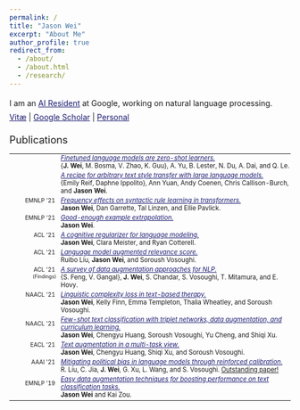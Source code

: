 ```yaml
---
permalink: /
title: "Jason Wei"
excerpt: "About Me"
author_profile: true
redirect_from: 
  - /about/
  - /about.html
  - /research/
---
```


<html>
<style>
table, th, td {
  border:0px solid black;
  padding:0;
  border-collapse:collapse;
  font-size: 0.9em;
}
</style>
  
<body>
  
<p style="margin-bottom: 1.2em; line-height: 1.8">
I am an <a href="https://research.google/careers/ai-residency/" style="color:#191970" target="_blank">AI Resident</a> at Google, working on natural language processing.<br>
<a href="https://jasonwei20.github.io/files/current-jason-wei-cv.pdf" style="color:#191970" target="_blank">Vitæ</a> 
| <a href="https://scholar.google.com/citations?user=wA5TK_0AAAAJ&hl=en" style="color:#191970" target="_blank">Google Scholar</a> 
| <a href="https://jasonwei20.github.io/personal/" style="color:#191970" target="_blank">Personal</a>
</p>

<span style="font-size:1.3em">Publications</span>
<table style="width:100%">
  <tr>
    <td style="width:82px; text-align:right; padding-right:10px; font-size:0.8em"> </td>
    <td><a href="https://arxiv.org/pdf/2109.01652" style="color:#191970" target="_blank"><i>Finetuned language models are zero-shot learners.</i></a></td>
  </tr>
  <tr>
    <td></td>
    <td style="padding-bottom:3px">{<b>J. Wei</b>, M. Bosma, V. Zhao, K. Guu}, A. Yu, B. Lester, N. Du, A. Dai, and Q. Le.</td>
  </tr>

  <tr>
    <td style="width:82px; text-align:right; padding-right:10px; font-size:0.8em"> </td>
    <td><a href="https://arxiv.org/pdf/2109.03910" style="color:#191970" target="_blank"><i>A recipe for arbitrary text style transfer with large language models.</i></a></td>
  </tr>
  <tr>
    <td></td>
    <td style="padding-bottom:3px">{Emily Reif, Daphne Ippolito}, Ann Yuan, Andy Coenen, Chris Callison-Burch, and <b>Jason Wei</b>.</td>
  </tr>

  <tr>
    <td style="width:82px; text-align:right; padding-right:10px; font-size:0.8em">EMNLP '21</td>
    <td><a href="https://arxiv.org/pdf/2109.07020" style="color:#191970" target="_blank"><i>Frequency effects on syntactic rule learning in transformers.</i></a></td>
  </tr>
  <tr>
    <td></td>
    <td style="padding-bottom:3px"><b>Jason Wei</b>, Dan Garrette, Tal Linzen, and Ellie Pavlick.</td>
  </tr>
  
  <tr>
    <td style="width:82px; text-align:right; padding-right:10px; font-size:0.8em">EMNLP '21</td>
    <td><a href="https://arxiv.org/pdf/2109.05602" style="color:#191970" target="_blank"><i>Good-enough example extrapolation.</i></a></td>
  </tr>
  <tr>
    <td></td>
    <td style="padding-bottom:3px"><b>Jason Wei</b>.</td>
  </tr>
  
  <tr>
    <td style="width:82px; text-align:right; padding-right:10px; font-size:0.8em">ACL '21</td>
    <td><a href="https://aclanthology.org/2021.acl-long.404/" style="color:#191970" target="_blank"><i>A cognitive regularizer for language modeling.</i></a></td>
  </tr>
  <tr>
    <td></td>
    <td style="padding-bottom:3px"><b>Jason Wei</b>, Clara Meister, and Ryan Cotterell.</td>
  </tr>
  
  <tr>
    <td style="width:82px; text-align:right; padding-right:10px; font-size:0.8em">ACL '21</td>
    <td><a href="https://aclanthology.org/2021.acl-long.521/" style="color:#191970" target="_blank"><i>Language model augmented relevance score.</i></a></td>
  </tr>
  <tr>
    <td></td>
    <td style="padding-bottom:3px">Ruibo Liu, <b>Jason Wei</b>, and Soroush Vosoughi.</td>
  </tr>
  
  <tr>
    <td style="width:82px; text-align:right; padding-right:10px; font-size:0.8em">ACL '21</td>
    <td><a href="https://aclanthology.org/2021.findings-acl.84/" style="color:#191970" target="_blank"><i>A survey of data augmentation approaches for NLP.</i></a></td>
  </tr>
  <tr>
    <td style="width:82px; text-align:right; padding-right:8px; font-size:0.7em; vertical-align:top">(Findings)</td>
    <td style="padding-bottom:3px">{S. Feng, V. Gangal}, <b>J. Wei</b>, S. Chandar, S. Vosoughi, T. Mitamura, and E. Hovy.</td>
  </tr>
  
  <tr>
    <td style="width:82px; text-align:right; padding-right:10px; font-size:0.8em">NAACL '21</td>
    <td><a href="http://dx.doi.org/10.18653/v1/2021.naacl-main.352" style="color:#191970" target="_blank"><i>Linguistic complexity loss in text-based therapy.</i></a></td>
  </tr>
  <tr>
    <td></td>
    <td style="padding-bottom:3px"><b>Jason Wei</b>, Kelly Finn, Emma Templeton, Thalia Wheatley, and Soroush Vosoughi.</td>
  </tr>
  
  <tr>
    <td style="width:82px; text-align:right; padding-right:10px; font-size:0.8em">NAACL '21</td>
    <td><a href="http://dx.doi.org/10.18653/v1/2021.naacl-main.434" style="color:#191970" target="_blank"><i>Few-shot text classification with triplet networks, data augmentation, and curriculum learning.</i></a></td>
  </tr>
  <tr>
    <td></td>
    <td style="padding-bottom:3px"><b>Jason Wei</b>, Chengyu Huang, Soroush Vosoughi, Yu Cheng, and Shiqi Xu.</td>
  </tr>
  
  <tr>
    <td style="width:82px; text-align:right; padding-right:10px; font-size:0.8em">EACL '21</td>
    <td><a href="https://www.aclweb.org/anthology/2021.eacl-main.252/" style="color:#191970" target="_blank"><i>Text augmentation in a multi-task view.</i></a></td>
  </tr>
  <tr>
    <td></td>
    <td style="padding-bottom:3px"><b>Jason Wei</b>, Chengyu Huang, Shiqi Xu, and Soroush Vosoughi.</td>
  </tr>
  
  <tr>
    <td style="width:82px; text-align:right; padding-right:10px; font-size:0.8em">AAAI '21</td>
    <td><a href="https://arxiv.org/pdf/2104.14795.pdf" style="color:#191970" target="_blank"><i>Mitigating political bias in language models through reinforced calibration.</i></a></td>
  </tr>
  <tr>
    <td></td>
    <td style="padding-bottom:3px">R. Liu, C. Jia, <b>J. Wei</b>, G. Xu, L. Wang, and S. Vosoughi. <a href="https://aaai.org/Awards/paper.php" target="_blank">Outstanding paper!</a></td>
  </tr>
  
  <tr>
    <td style="width:82px; text-align:right; padding-right:10px; font-size:0.8em">EMNLP '19</td>
    <td><a href="http://dx.doi.org/10.18653/v1/D19-1670" style="color:#191970" target="_blank"><i>Easy data augmentation techniques for boosting performance on text classification tasks.</i></a></td>
  </tr>
  <tr>
    <td></td>
    <td style="padding-bottom:3px"><b>Jason Wei</b> and Kai Zou.</td>
  </tr>
</table>

</body>
</html>

<!-- Global site tag (gtag.js) - Google Analytics -->
<script async src="https://www.googletagmanager.com/gtag/js?id=UA-146397444-1"></script>
<script>
  window.dataLayer = window.dataLayer || [];
  function gtag(){dataLayer.push(arguments);}
  gtag('js', new Date());

  gtag('config', 'UA-146397444-1');
</script>
